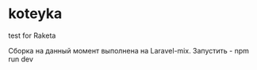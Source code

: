 # koteyka
test for Raketa

Cборка на данный момент выполнена на Laravel-mix. Запустить - npm run dev
